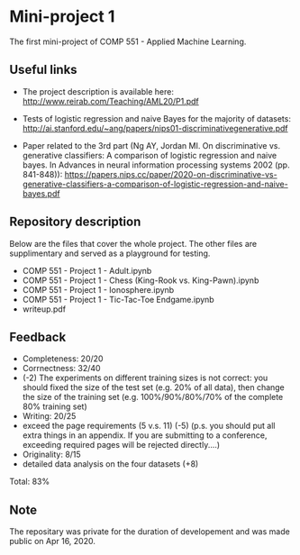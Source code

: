 # Mini-project 1
The first mini-project of COMP 551 - Applied Machine Learning.

## Useful links

* The project description is available here: http://www.reirab.com/Teaching/AML20/P1.pdf

* Tests of logistic regression and naive Bayes for the majority of datasets: http://ai.stanford.edu/~ang/papers/nips01-discriminativegenerative.pdf

* Paper related to the 3rd part (Ng AY, Jordan MI. On discriminative vs. generative classifiers: A comparison of logistic regression and naive bayes. In Advances in neural information processing systems 2002 (pp. 841-848)): https://papers.nips.cc/paper/2020-on-discriminative-vs-generative-classifiers-a-comparison-of-logistic-regression-and-naive-bayes.pdf

## Repository description

Below are the files that cover the whole project. The other files are supplimentary and served as a playground for testing.
* COMP 551 - Project 1 - Adult.ipynb
* COMP 551 - Project 1 - Chess (King-Rook vs. King-Pawn).ipynb
* COMP 551 - Project 1 - Ionosphere.ipynb
* COMP 551 - Project 1 - Tic-Tac-Toe Endgame.ipynb
* writeup.pdf

## Feedback

* Completeness: 20/20
* Corrnectness: 32/40
* (-2) The experiments on different training sizes is not correct: you should fixed the size of the test set (e.g. 20% of all data), then change the size of the training set (e.g. 100%/90%/80%/70% of the complete 80% training set)
* Writing: 20/25
* exceed the page requirements (5 v.s. 11) (-5) (p.s. you should put all extra things in an appendix. If you are submitting to a conference, exceeding required pages will be rejected directly....)
* Originality: 8/15
* detailed data analysis on the four datasets (+8)

Total: 83%

## Note
The repositary was private for the duration of developement and was made public on Apr 16, 2020.
